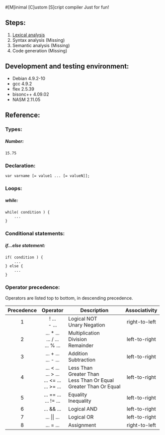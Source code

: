 #[M]inimal [C]ustom [S]cript compiler
Just for fun!

## Steps:
1. [Lexical analysis](../../releases/tag/v0.1)
2. Syntax analysis (Missing)
3. Semantic analysis (Missing)
4. Code generation (Missing)

## Development and testing environment:
* Debian 4.9.2-10
* gcc 4.9.2
* flex 2.5.39
* bisonc++ 4.09.02
* NASM 2.11.05

## Reference:
### Types:
##### Number:

```
15.75
```
  
### Declaration:

```
var varname [= value1 ... [= valueN]];
```

### Loops:
##### while:

```
while( condition ) {
    ...
}
```

### Conditional statements:
##### if...else statement:

```
if( condition ) {
    ...
} else {
    ...
}
```

### Operator precedence:

Operators are listed top to bottom, in descending precedence.

| Precedence  | Operator            | Description | Associativity |
| :---------: | :-----------------: | ------------- | :-------------: |
| 1 | ! ... <BR> - ... | Logical NOT <BR> Unary Negation | right-to-left |
| 2 | ... * ... <BR> ... / ... <BR> ... % ... | Multiplication <BR> Division <BR> Remainder | left-to-right |
| 3 | ... + ... <BR> ... - ... | Addition <BR> Subtraction | left-to-right |
| 4 | ... < ... <BR> ... > ... <BR> ... <= ... <BR> ... >= ... | Less Than <BR> Greater Than <BR> Less Than Or Equal <BR> Greater Than Or Equal | left-to-right |
| 5 | ... == ... <BR> ... != ... | Equality <BR> Inequality | left-to-right |
| 6 | ... && ... | Logical AND | left-to-right |
| 7 | ... \|\| ... | Logical OR | left-to-right |
| 8 | ... = ... | Assignment | right-to-left |
